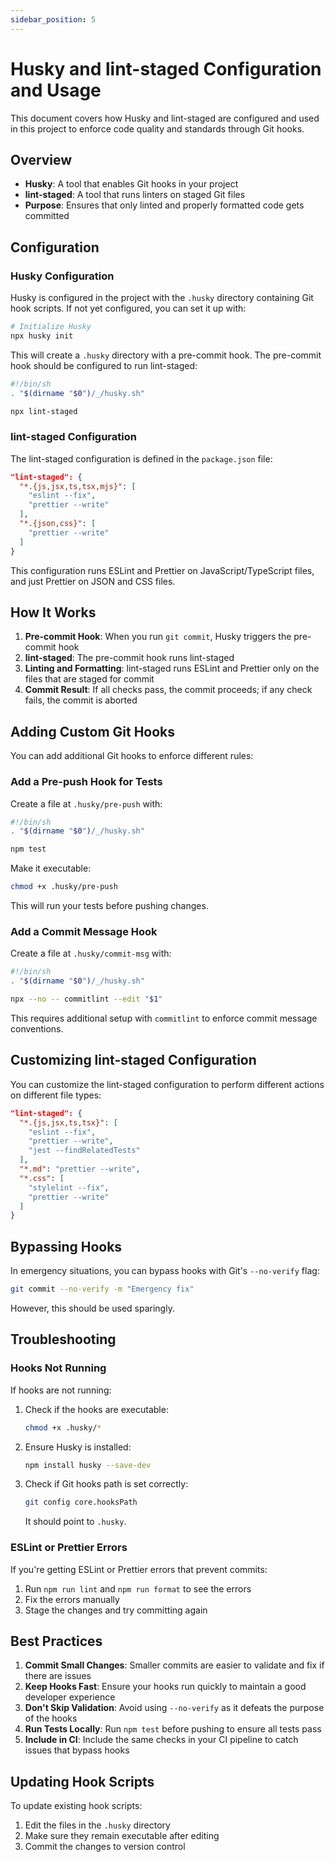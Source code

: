 ```yaml
---
sidebar_position: 5
---
```


# Husky and lint-staged Configuration and Usage

This document covers how Husky and lint-staged are configured and used in this project to enforce code quality and standards through Git hooks.

## Overview

- **Husky**: A tool that enables Git hooks in your project
- **lint-staged**: A tool that runs linters on staged Git files
- **Purpose**: Ensures that only linted and properly formatted code gets committed

## Configuration

### Husky Configuration

Husky is configured in the project with the `.husky` directory containing Git hook scripts. If not yet configured, you can set it up with:

```bash
# Initialize Husky
npx husky init
```

This will create a `.husky` directory with a pre-commit hook. The pre-commit hook should be configured to run lint-staged:

```sh
#!/bin/sh
. "$(dirname "$0")/_/husky.sh"

npx lint-staged
```

### lint-staged Configuration

The lint-staged configuration is defined in the `package.json` file:

```json
"lint-staged": {
  "*.{js,jsx,ts,tsx,mjs}": [
    "eslint --fix",
    "prettier --write"
  ],
  "*.{json,css}": [
    "prettier --write"
  ]
}
```

This configuration runs ESLint and Prettier on JavaScript/TypeScript files, and just Prettier on JSON and CSS files.

## How It Works

1. **Pre-commit Hook**: When you run `git commit`, Husky triggers the pre-commit hook
2. **lint-staged**: The pre-commit hook runs lint-staged
3. **Linting and Formatting**: lint-staged runs ESLint and Prettier only on the files that are staged for commit
4. **Commit Result**: If all checks pass, the commit proceeds; if any check fails, the commit is aborted

## Adding Custom Git Hooks

You can add additional Git hooks to enforce different rules:

### Add a Pre-push Hook for Tests

Create a file at `.husky/pre-push` with:

```sh
#!/bin/sh
. "$(dirname "$0")/_/husky.sh"

npm test
```

Make it executable:

```bash
chmod +x .husky/pre-push
```

This will run your tests before pushing changes.

### Add a Commit Message Hook

Create a file at `.husky/commit-msg` with:

```sh
#!/bin/sh
. "$(dirname "$0")/_/husky.sh"

npx --no -- commitlint --edit "$1"
```

This requires additional setup with `commitlint` to enforce commit message conventions.

## Customizing lint-staged Configuration

You can customize the lint-staged configuration to perform different actions on different file types:

```json
"lint-staged": {
  "*.{js,jsx,ts,tsx}": [
    "eslint --fix",
    "prettier --write",
    "jest --findRelatedTests"
  ],
  "*.md": "prettier --write",
  "*.css": [
    "stylelint --fix",
    "prettier --write"
  ]
}
```

## Bypassing Hooks

In emergency situations, you can bypass hooks with Git's `--no-verify` flag:

```bash
git commit --no-verify -m "Emergency fix"
```

However, this should be used sparingly.

## Troubleshooting

### Hooks Not Running

If hooks are not running:

1. Check if the hooks are executable:
   ```bash
   chmod +x .husky/*
   ```

2. Ensure Husky is installed:
   ```bash
   npm install husky --save-dev
   ```

3. Check if Git hooks path is set correctly:
   ```bash
   git config core.hooksPath
   ```
   It should point to `.husky`.

### ESLint or Prettier Errors

If you're getting ESLint or Prettier errors that prevent commits:

1. Run `npm run lint` and `npm run format` to see the errors
2. Fix the errors manually
3. Stage the changes and try committing again

## Best Practices

1. **Commit Small Changes**: Smaller commits are easier to validate and fix if there are issues
2. **Keep Hooks Fast**: Ensure your hooks run quickly to maintain a good developer experience
3. **Don't Skip Validation**: Avoid using `--no-verify` as it defeats the purpose of the hooks
4. **Run Tests Locally**: Run `npm test` before pushing to ensure all tests pass
5. **Include in CI**: Include the same checks in your CI pipeline to catch issues that bypass hooks

## Updating Hook Scripts

To update existing hook scripts:

1. Edit the files in the `.husky` directory
2. Make sure they remain executable after editing
3. Commit the changes to version control
